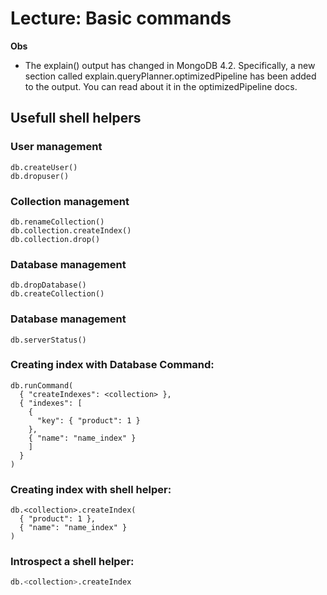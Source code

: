# Lecture: Basic commands

**Obs**
- The explain() output has changed in MongoDB 4.2. Specifically, a new section called explain.queryPlanner.optimizedPipeline has been added to the output. You can read about it in the optimizedPipeline docs.


## Usefull shell helpers

### User management
```shell
db.createUser()
db.dropuser()
```

### Collection management
```shell
db.renameCollection()
db.collection.createIndex()
db.collection.drop()
```

### Database management
```shell
db.dropDatabase()
db.createCollection()
```

### Database management
```shell
db.serverStatus()
```

### Creating index with Database Command:
```shell
db.runCommand(
  { "createIndexes": <collection> },
  { "indexes": [
    {
      "key": { "product": 1 }
    },
    { "name": "name_index" }
    ]
  }
)
```

### Creating index with shell helper:
```shell
db.<collection>.createIndex(
  { "product": 1 },
  { "name": "name_index" }
)
```

### Introspect a shell helper:
```bash
db.<collection>.createIndex
```
